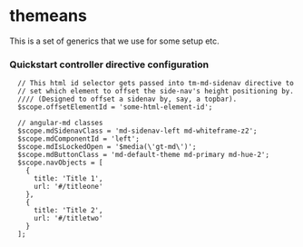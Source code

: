 # themeans
This is a set of generics that we use for some setup etc.

### Quickstart controller directive configuration
```
  // This html id selector gets passed into tm-md-sidenav directive to
  // set which element to offset the side-nav's height positioning by.
  //// (Designed to offset a sidenav by, say, a topbar).
  $scope.offsetElementId = 'some-html-element-id';

  // angular-md classes
  $scope.mdSidenavClass = 'md-sidenav-left md-whiteframe-z2';
  $scope.mdComponentId = 'left';
  $scope.mdIsLockedOpen = '$media(\'gt-md\')';
  $scope.mdButtonClass = 'md-default-theme md-primary md-hue-2';
  $scope.navObjects = [
    {
      title: 'Title 1',
      url: '#/titleone'
    },
    {
      title: 'Title 2',
      url: '#/titletwo'
    }
  ];
```
